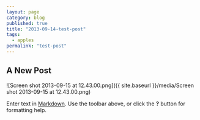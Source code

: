 ```yaml
---
layout: page
category: blog
published: true
title: "2013-09-14-test-post"
tags: 
  - apples
permalink: "test-post"
---
```


## A New Post


![Screen shot 2013-09-15 at 12.43.00.png]({{ site.baseurl }}/media/Screen shot 2013-09-15 at 12.43.00.png) 


Enter text in [Markdown](http://daringfireball.net/projects/markdown/). Use the toolbar above, or click the **?** button for formatting help.